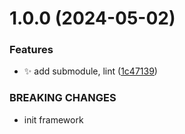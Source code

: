 # 1.0.0 (2024-05-02)


### Features

* :sparkles: add submodule, lint ([1c47139](https://github.com/ljtang2009/utools-plugins-spider-monorepo/commit/1c4713940a92cfeb85b2e1e8834ff2729e5ea65c))


### BREAKING CHANGES

* init framework
